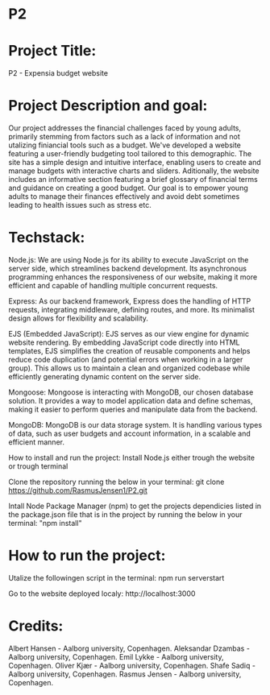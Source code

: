 # P2

# Project Title:

P2 - Expensia budget website

# Project Description and goal:

Our project addresses the financial challenges faced by young adults, primarily stemming from factors such as a lack of information and not utalizing finiancial tools such as a budget. We've developed a website featuring a user-friendly budgeting tool tailored to this demographic. The site has a simple design and intuitive interface, enabling users to create and manage budgets with interactive charts and sliders. Aditionally, the website includes an informative section featuring a brief glossary of financial terms and guidance on creating a good budget. Our goal is to empower young adults to manage their finances effectively and avoid debt sometimes leading to health issues such as stress etc.

# Techstack:

Node.js: We are using Node.js for its ability to execute JavaScript on the server side, which streamlines backend development. Its asynchronous programming enhances the responsiveness of our website, making it more efficient and capable of handling multiple concurrent requests.

Express: As our backend framework, Express does the handling of HTTP requests, integrating middleware, defining routes, and more. Its minimalist design allows for flexibility and scalability.

EJS (Embedded JavaScript): EJS serves as our view engine for dynamic website rendering. By embedding JavaScript code directly into HTML templates, EJS simplifies the creation of reusable components and helps reduce code duplication (and potential errors when working in a larger group). This allows us to maintain a clean and organized codebase while efficiently generating dynamic content on the server side.

Mongoose: Mongoose is interacting with MongoDB, our chosen database solution. It provides a way to model application data and define schemas, making it easier to perform queries and manipulate data from the backend.

MongoDB: MongoDB is our data storage system. It is handling various types of data, such as user budgets and account information, in a scalable and efficient manner.

How to install and run the project:
Install Node.js either trough the website or trough terminal

Clone the repository running the below in your terminal:
git clone https://github.com/RasmusJensen1/P2.git

Intall Node Package Manager (npm) to get the projects dependicies listed in the package.json file that is in the project by running the below in your terminal:
"npm install"

# How to run the project:

Utalize the followingen script in the terminal:
npm run serverstart

Go to the website deployed localy:
http://localhost:3000

# Credits:

Albert Hansen - Aalborg university, Copenhagen.
Aleksandar Dzambas - Aalborg university, Copenhagen.
Emil Lykke - Aalborg university, Copenhagen.
Oliver Kjær - Aalborg university, Copenhagen.
Shafe Sadiq - Aalborg university, Copenhagen.
Rasmus Jensen - Aalborg university, Copenhagen.
